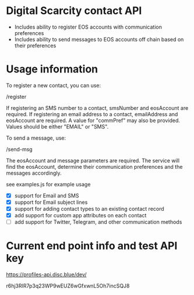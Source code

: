 # Digital Scarcity contact API

- Includes ability to register EOS accounts with communication preferences
- Includes ability to send messages to EOS accounts off chain based on their preferences

# Usage information

To register a new contact, you can use: 

/register

If registering an SMS number to a contact, smsNumber and eosAccount are required.
If registering an email address to a contact, emailAddress and eosAccount are required. 
A value for "commPref" may also be provided. Values should be either "EMAIL" or "SMS".

To send a message, use: 

/send-msg

The eosAccount and message parameters are required. The service will find the eosAccount, determine their communication preferences and the messages accordingly. 

see examples.js for example usage

- [x] support for Email and SMS
- [x] support for Email subject lines
- [x] support for adding contact types to an existing contact record
- [x] add support for custom app attributes on each contact
- [ ] add support for Twitter, Telegram, and other communication methods

# Current end point info and test API key
https://profiles-api.disc.blue/dev/

r6hj3RIR7p3q23WP9wEUZ6wGfxwnL5Oh7incSQJ8